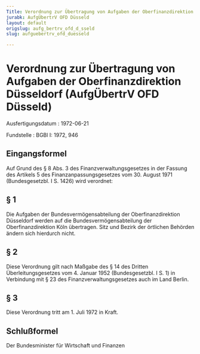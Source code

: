```yaml
---
Title: Verordnung zur Übertragung von Aufgaben der Oberfinanzdirektion Düsseldorf
jurabk: AufgÜbertrV OFD Düsseld
layout: default
origslug: aufg_bertrv_ofd_d_sseld
slug: aufguebertrv_ofd_duesseld

---
```


# Verordnung zur Übertragung von Aufgaben der Oberfinanzdirektion Düsseldorf (AufgÜbertrV OFD Düsseld)

Ausfertigungsdatum
:   1972-06-21

Fundstelle
:   BGBl I: 1972, 946

## Eingangsformel

Auf Grund des § 8 Abs. 3 des Finanzverwaltungsgesetzes in der Fassung
des Artikels 5 des Finanzanpassungsgesetzes vom 30. August 1971
(Bundesgesetzbl. I S. 1426) wird verordnet:

## § 1

Die Aufgaben der Bundesvermögensabteilung der Oberfinanzdirektion
Düsseldorf werden auf die Bundesvermögensabteilung der
Oberfinanzdirektion Köln übertragen. Sitz und Bezirk der örtlichen
Behörden ändern sich hierdurch nicht.

## § 2

Diese Verordnung gilt nach Maßgabe des § 14 des Dritten
Überleitungsgesetzes vom 4. Januar 1952 (Bundesgesetzbl. I S. 1) in
Verbindung mit § 23 des Finanzverwaltungsgesetzes auch im Land Berlin.

## § 3

Diese Verordnung tritt am 1. Juli 1972 in Kraft.

## Schlußformel

Der Bundesminister für Wirtschaft und Finanzen

